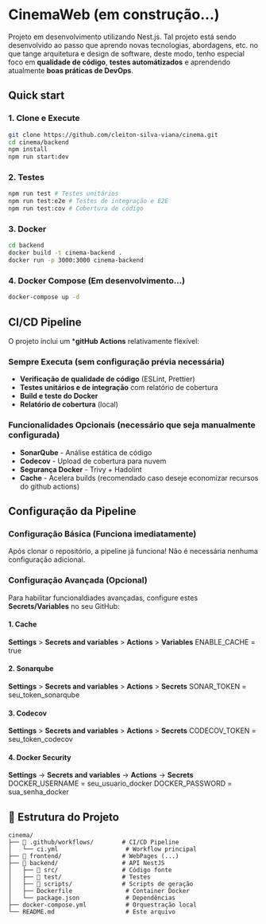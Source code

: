 # CinemaWeb (em construção...)

Projeto em desenvolvimento utilizando Nest.js. Tal projeto está sendo desenvolvido ao passo que aprendo novas tecnologias, abordagens, etc. no que tange arquitetura e design de software, deste modo, tenho especial foco em **qualidade de código**, **testes automátizados** e aprendendo atualmente **boas práticas de DevOps**.

## Quick start

### 1. Clone e Execute
```bash
git clone https://github.com/cleiton-silva-viana/cinema.git
cd cinema/backend
npm install
npm run start:dev
```

### 2. Testes
```bash
npm run test # Testes unitários
npm run test:e2e # Testes de integração e E2E
npm run test:cov # Cobertura de código
```

### 3. Docker
```bash
cd backend
docker build -t cinema-backend .
docker run -p 3000:3000 cinema-backend
```

### 4. Docker Compose (Em desenvolvimento...)
```bash
docker-compose up -d
```    

## CI/CD Pipeline

O projeto inclui um ***gitHub Actions** relativamente flexível:

### **Sempre Executa** (sem configuração prévia necessária)
- **Verificação de qualidade de código** (ESLint, Prettier)
- **Testes unitários e de integração** com relatório de cobertura
- **Build e teste do Docker**
- **Relatório de cobertura** (local)

### **Funcionalidades Opcionais** (necessário que seja manualmente configurada)
- **SonarQube** - Análise estática de código
- **Codecov** - Upload de cobertura para nuvem
- **Segurança Docker** - Trivy + Hadolint
- **Cache** - Acelera builds (recomendado caso deseje economizar recursos do github actions)

## Configuração da Pipeline

### **Configuração Básica** (Funciona imediatamente)
Após clonar o repositório, a pipeline já funciona! Não é necessária nenhuma configuração adicional.

### **Configuração Avançada** (Opcional)

Para habilitar funcionaldiades avançadas, configure estes **Secrets/Variables** no seu GitHub:

#### 1. **Cache**
**Settings** > **Secrets and variables** > **Actions** > **Variables**
ENABLE_CACHE = true

#### 2. **Sonarqube**
**Settings** > **Secrets and variables** > **Actions** > **Secrets**
SONAR_TOKEN = seu_token_sonarqube

#### 3. **Codecov**
**Settings** > **Secrets and variables** > **Actions** > **Secrets**
CODECOV_TOKEN = seu_token_codecov

#### 4. **Docker Security**
**Settings** → **Secrets and variables** → **Actions** → **Secrets**
DOCKER_USERNAME = seu_usuario_docker
DOCKER_PASSWORD = sua_senha_docker

## 📁 Estrutura do Projeto
```
cinema/
├── 📁 .github/workflows/        # CI/CD Pipeline
│   └── ci.yml                   # Workflow principal
├── 📁 frontend/                 # WebPages (...)
├── 📁 backend/                  # API NestJS
│   ├── 📁 src/                  # Código fonte
│   ├── 📁 test/                 # Testes
│   ├── 📁 scripts/              # Scripts de geração
│   ├── Dockerfile               # Container Docker
│   └── package.json             # Dependências
├── docker-compose.yml           # Orquestração local
└── README.md                    # Este arquivo
```